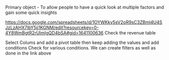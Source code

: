 Primary object - To allow people to have a quick look at multiple factors and gain some quick insights 

https://docs.google.com/spreadsheets/d/1OYWKky5sV2oR9sC3ZBml4U4SJzLzAHX7IbY5jj1KGNM/edit?resourcekey=0-4Y8WmBgtR2rUlmIgQD4bSA#gid=1641100636
Check the revenue table 

Select Colums and add a pivot table 
then keep adding the values and add conditions 
Check for various conditions.
We can create filters as well as done in the link above 